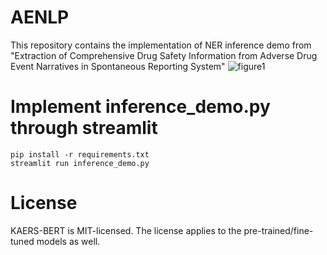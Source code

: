 # AENLP
This repository contains the implementation of NER inference demo from "Extraction of Comprehensive Drug Safety Information from Adverse Drug Event Narratives in Spontaneous Reporting System"
![figure1](https://user-images.githubusercontent.com/53844800/196883265-39d20e2f-4ca2-404d-9bb3-785529c43c73.png)

# Implement inference_demo.py through streamlit
``` 
pip install -r requirements.txt
streamlit run inference_demo.py
```

# License
KAERS-BERT is MIT-licensed. The license applies to the pre-trained/fine-tuned models as well.
